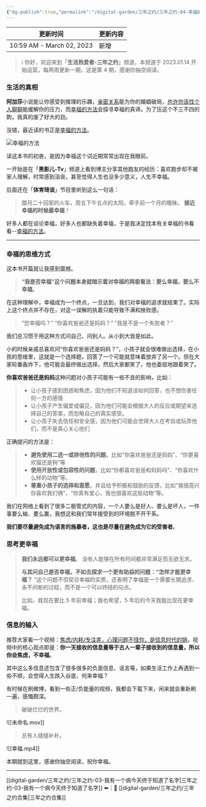 ```yaml
---
{"dg-publish":true,"permalink":"/digital-garden/三年之约/三年之约-04-幸福的方法/","noteIcon":"1","created":"","updated":""}
---
```



| 更新时间                      | 更新内容 |
| ------------------------- | ---- |
| 10:59 AM - March 02, 2023 | 新增   |


> ℹ️ 你好，欢迎来到「**生活热爱者-三年之约**」频道，本频道于 2023.01.14 开始运营，每两周更新一期，这是第 4 期，感谢你抽空阅读。

### 生活的真相

**阿加莎**小说能让你感受到推理的乐趣，[亲密关系](https://book.douban.com/subject/26363229/)能为你的婚姻破局，[也许你该找个人聊聊](https://book.douban.com/subject/35481512/)能缓解你的压力，而[幸福的方法](https://book.douban.com/subject/20480823/)会探寻幸福的真谛。为了压这个不三不四的韵，我真的废了好大的劲。

没错，最近读的书正是[幸福的方法](https://book.douban.com/subject/20480823/)。

![幸福的方法](https://100-1258489360.cos.ap-shanghai.myqcloud.com/202302271036807.png)

读这本书的初衷，是因为幸福这个词近期常常出现在我眼前。

一开始是在「**黑影儿-Tv**」频道上看到博主分享其他跑友的经历：喜欢跑步却不被家人理解，时常感到沮丧，甚至觉得人生也没多少意义，人生不幸福。

后面还在「**体育琦谈**」节目里听到这么一句话：

> 腊月二十回家的火车，周五下午五点的太阳，牵手前一个月的暧昧。 **接近幸福的时候最幸福**！

好多人都在谈论幸福，好多人也都缺失着幸福，于是我决定找本有关幸福的书看看--[幸福的方法](https://book.douban.com/subject/20480823/)。

---

### 幸福的思维方式

这本书开篇就让我感到震撼。

> **“我是否幸福”这个问题本身就暗示着对幸福的两极看法：要么幸福，要么不幸福**。

在这种理解中，幸福成为一个终点，一旦达到，我们对幸福的追求就结束了。实际上这个终点并不存在，对这一误解的执着只能导致不满和挫败感。

> “您幸福吗？”
> “你喜欢爸爸还是妈妈？”
> “我是不是一个失败者？”

我们总习惯于用这种方式问自己、问别人。从小到大皆是如此。

小的时候亲戚总喜欢问“你喜欢爸爸还是妈妈？”，小孩子就会很难做出选择，在小孩的思维里，这就是一个选择题，回答了一个可能就意味着放弃了另一个。但在大家轮番轰炸下，他可能会最终做出选择，然后大家都笑了，他也委屈地跟着笑了。

**你喜欢爸爸还是妈妈**这种问题对小孩子可能有一些不良的影响，比如：

> - 让小孩子感到困惑和焦虑，因为他们不知道该如何回答，也不想伤害任何一方的感情
> - 让小孩子产生偏爱或偏见，因为他们可能会根据大人的反应或期望来选择自己的答案，而忽略自己的真实感受。
> - 让小孩子失去信任和安全感，因为他们可能会觉得大人在考验或玩弄他们，而不是真心关心他们

正确提问的方法是：

> - **避免使用二选一或排他性的问题**，比如“你喜欢爸爸还是妈妈”、“你更喜欢猫还是狗”等
> - **使用开放性或包容性的问题**，比如“你都喜欢爸爸和妈妈吗”、“你喜欢什么样的动物”等。
> - **尊重小孩子的选择和意愿**，并且给予积极和鼓励的反馈，比如“我很高兴你喜欢我们俩”、“你真有爱心，我也很喜欢这些动物”等。

我们在网络上看到了很多二极管式的内容，一个人要么是好人、要么是坏人，一件事要么输、要么赢，我想这和我们常年接受到的环境脱不开干系。

**我们要尽量避免成为语言的施暴者，这也是尽量在避免成为它的受害者**。

### 思考更幸福

> **我们永远都可以更幸福**。
> 没有人能够在所有时间都非常满足而无欲无求。
> 
> **与其问自己是否幸福，不如去探求一个更有助益的问题：“怎样才能更幸福？**
> ”这个问题不但契合幸福的实质，还表明了幸福是一个需要长期追求、永不间断的过程，而不是一个可以终结的句点。
> 
> 比如，我现在要比 5 年前幸福；我也希望，5 年后的今天我能比现在更幸福。

### 信息的输入

推荐大家看一个视频：[焦虑/内耗/专注差，心理问题不怪你，是信息时代的锅](http://b23.tv/5bVVkKo)，视频中的核心观点即是：**你一天接收的信息量等于古人一辈子接收到的信息量，所以你会焦虑，不幸福**。

其中这么多信息还包含了很多很多的负面信息、谣言等，如果生活工作上再遇到一些不顺，会觉得人生跌入谷底，何来幸福？

有时候在刷微博，看到一些正/负能量的视频，我都会下载下来，闲来就会重新刷一遍，感慨颇深。

> 破破烂烂的世界。

![[未命名.mov]]

> 总有人缝缝补补。

![[幸福.mp4]]

本期就到这里，感谢你抽空阅读，祝你幸福。

---

[[digital-garden/三年之约/三年之约-03-我有一个病今天终于知道了名字\|三年之约-03-我有一个病今天终于知道了名字]] ⬅️｜📑 [[digital-garden/三年之约/三年之约合集\|三年之约合集]]
